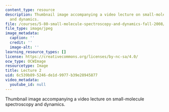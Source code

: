 ```yaml
---
content_type: resource
description: Thumbnail image accompanying a video lecture on small-molecule spectroscopy
  and dynamics.
file: /courses/5-80-small-molecule-spectroscopy-and-dynamics-fall-2008/6c539b895246de1d9977b39e28945877_mit5_80f08lec2_th.jpg
file_type: image/jpeg
image_metadata:
  caption: ''
  credit: ''
  image-alt: ''
learning_resource_types: []
license: https://creativecommons.org/licenses/by-nc-sa/4.0/
ocw_type: OCWImage
resourcetype: Image
title: Lecture 2
uid: 6c539b89-5246-de1d-9977-b39e28945877
video_metadata:
  youtube_id: null
---
```

Thumbnail image accompanying a video lecture on small-molecule spectroscopy and dynamics.